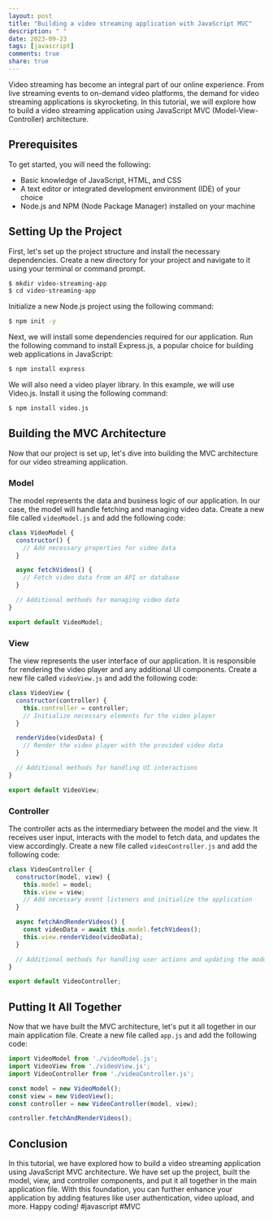 ```yaml
---
layout: post
title: "Building a video streaming application with JavaScript MVC"
description: " "
date: 2023-09-23
tags: [javascript]
comments: true
share: true
---
```


Video streaming has become an integral part of our online experience. From live streaming events to on-demand video platforms, the demand for video streaming applications is skyrocketing. In this tutorial, we will explore how to build a video streaming application using JavaScript MVC (Model-View-Controller) architecture.

## Prerequisites

To get started, you will need the following:

- Basic knowledge of JavaScript, HTML, and CSS
- A text editor or integrated development environment (IDE) of your choice
- Node.js and NPM (Node Package Manager) installed on your machine

## Setting Up the Project

First, let's set up the project structure and install the necessary dependencies. Create a new directory for your project and navigate to it using your terminal or command prompt.

```bash
$ mkdir video-streaming-app
$ cd video-streaming-app
```

Initialize a new Node.js project using the following command:

```bash
$ npm init -y
```

Next, we will install some dependencies required for our application. Run the following command to install Express.js, a popular choice for building web applications in JavaScript:

```bash
$ npm install express
```

We will also need a video player library. In this example, we will use Video.js. Install it using the following command:

```bash
$ npm install video.js
```

## Building the MVC Architecture

Now that our project is set up, let's dive into building the MVC architecture for our video streaming application.

### Model

The model represents the data and business logic of our application. In our case, the model will handle fetching and managing video data. Create a new file called `videoModel.js` and add the following code:

```javascript
class VideoModel {
  constructor() {
    // Add necessary properties for video data
  }

  async fetchVideos() {
    // Fetch video data from an API or database
  }

  // Additional methods for managing video data
}

export default VideoModel;
```

### View

The view represents the user interface of our application. It is responsible for rendering the video player and any additional UI components. Create a new file called `videoView.js` and add the following code:

```javascript
class VideoView {
  constructor(controller) {
    this.controller = controller;
    // Initialize necessary elements for the video player
  }

  renderVideo(videoData) {
    // Render the video player with the provided video data
  }

  // Additional methods for handling UI interactions
}

export default VideoView;
```

### Controller

The controller acts as the intermediary between the model and the view. It receives user input, interacts with the model to fetch data, and updates the view accordingly. Create a new file called `videoController.js` and add the following code:

```javascript
class VideoController {
  constructor(model, view) {
    this.model = model;
    this.view = view;
    // Add necessary event listeners and initialize the application
  }

  async fetchAndRenderVideos() {
    const videoData = await this.model.fetchVideos();
    this.view.renderVideo(videoData);
  }

  // Additional methods for handling user actions and updating the model and view
}

export default VideoController;
```

## Putting It All Together

Now that we have built the MVC architecture, let's put it all together in our main application file. Create a new file called `app.js` and add the following code:

```javascript
import VideoModel from './videoModel.js';
import VideoView from './videoView.js';
import VideoController from './videoController.js';

const model = new VideoModel();
const view = new VideoView();
const controller = new VideoController(model, view);

controller.fetchAndRenderVideos();
```

## Conclusion

In this tutorial, we have explored how to build a video streaming application using JavaScript MVC architecture. We have set up the project, built the model, view, and controller components, and put it all together in the main application file. With this foundation, you can further enhance your application by adding features like user authentication, video upload, and more. Happy coding! #javascript #MVC